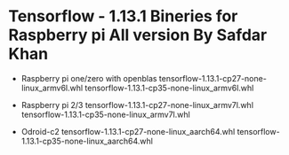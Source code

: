 # Tensorflow - 1.13.1 Bineries for Raspberry pi All version By Safdar Khan

* Raspberry pi one/zero with openblas
    tensorflow-1.13.1-cp27-none-linux_armv6l.whl
    tensorflow-1.13.1-cp35-none-linux_armv6l.whl

* Raspberry pi 2/3
    tensorflow-1.13.1-cp27-none-linux_armv7l.whl
    tensorflow-1.13.1-cp35-none-linux_armv7l.whl

* Odroid-c2
    tensorflow-1.13.1-cp27-none-linux_aarch64.whl
    tensorflow-1.13.1-cp35-none-linux_aarch64.whl
